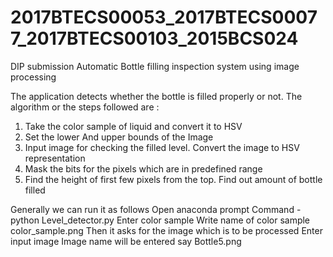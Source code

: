 # 2017BTECS00053_2017BTECS00077_2017BTECS00103_2015BCS024
DIP submission
Automatic Bottle filling inspection system using image processing

The application detects whether the bottle is filled properly or not.
The algorithm or the steps followed are :
1. Take the color sample of liquid and convert it to HSV
2. Set the lower And upper bounds of the Image
3. Input image for checking the filled level. Convert the  image to HSV representation
4. Mask the bits for the pixels which are in predefined range
5. Find the height of first few pixels from the top. Find out amount of bottle filled



Generally we can run it as follows
Open anaconda prompt
Command - python Level_detector.py
Enter color sample 
Write name of color sample
color_sample.png
Then it asks for the image which is to be processed
Enter input image
Image name will be entered say Bottle5.png
